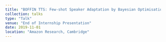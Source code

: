 ```yaml
---
title: "BOFFIN TTS: Few-shot Speaker Adaptation by Bayesian Optimisation"
collection: talks
type: "Talk"
venue: "End of Internship Presentation"
date: 2019-11-01
location: "Amazon Research, Cambridge"
---
```

